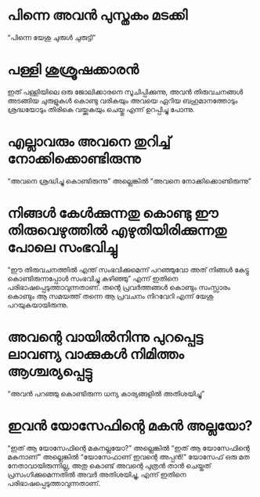 # പിന്നെ അവൻ പുസ്തകം മടക്കി
“പിന്നെ യേശു ചുരുൾ ചുരുട്ടി”
# പള്ളി ശുശ്രൂഷക്കാരൻ
ഇത് പള്ളിയിലെ ഒരു ജോലിക്കാരനെ സൂചിപ്പിക്കുന്നു, അവൻ തിരുവചനങ്ങൾ അടങ്ങിയ ചുരുളുകൾ കൊണ്ടു വരികയും അവയെ ഏറിയ ബഹുമാനത്തോടും ശ്രദ്ധയോടും തിരികെ വയ്ക്കുകയും ചെയ്തു എന്ന് ഉറപ്പിച്ചു പോന്നു. 
# എല്ലാവരും അവനെ തുറിച്ച് നോക്കിക്കൊണ്ടിരുന്നു
“അവനെ ശ്രദ്ധിച്ചു കൊണ്ടിരുന്നു” അല്ലെങ്കിൽ “അവനെ നോക്കിക്കൊണ്ടിരുന്നു”
# നിങ്ങൾ കേൾക്കുന്നതു കൊണ്ടു ഈ തിരുവെഴുത്തിൽ എഴുതിയിരിക്കുന്നതു പോലെ സംഭവിച്ചു
“ഈ തിരുവചനത്തിൽ എന്ത് സംഭവിക്കുമെന്ന് പറഞ്ഞുവോ അത് നിങ്ങൾ കേട്ടു കൊണ്ടിരുന്നപ്പോൾ സംഭവിച്ചു കഴിഞ്ഞു” എന്ന് ഇതിനെ പരിഭാഷപ്പെടുത്താവുന്നതാണ്. തന്റെ പ്രവർത്തങ്ങൾ കൊണ്ടും സംസ്സാരം കൊണ്ടും ആ സമയത്ത് തന്നെ ആ പ്രവചനം നിറവേറി എന്ന് യേശു പറയുകയായിരുന്നു.
# അവന്റെ വായിൽനിന്നു പുറപ്പെട്ട ലാവണ്യ വാക്കുകൾ നിമിത്തം ആശ്ചര്യപ്പെട്ടു
“അവൻ പറഞ്ഞു കൊണ്ടിരുന്ന ധന്യ കാര്യങ്ങളിൽ അതിശയിച്ചു”
# ഇവൻ യോസേഫിന്റെ മകൻ അല്ലയോ?
“ഇത് ആ യോസേഫിന്റെ മകനല്ലയോ?” അല്ലെങ്കിൽ “ഇത് ആ യോസേഫിന്റെ മകനാണ്” അല്ലെങ്കിൽ “യോസേഫാണ് ഇവന്റെ അപ്പൻ!” യോസേഫ് ഒരു മത നേതാവായിരുന്നില്ല, അതു കൊണ്ട് അവന്റെ പുത്രൻ താൻ ചെയ്തത് പ്രസംഗിക്കുമെന്നതിൽ അവർ അതിശയിച്ചു, എന്ന് ഇതിനെ പരിഭാഷപ്പെടുത്താവുന്നതാണ്.
